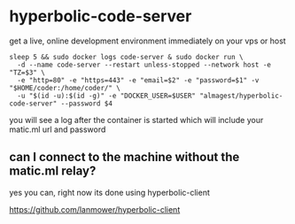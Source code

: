 # hyperbolic-code-server

get a live, online development environment immediately on your vps or host

```
sleep 5 && sudo docker logs code-server & sudo docker run \
  -d --name code-server --restart unless-stopped --network host -e "TZ=$3" \
  -e "http=80" -e "https=443" -e "email=$2" -e "password=$1" -v "$HOME/coder:/home/coder/" \
  -u "$(id -u):$(id -g)" -e "DOCKER_USER=$USER" "almagest/hyperbolic-code-server" --password $4
```

you will see a log after the container is started which will include your matic.ml url and password

## can I connect to the machine without the matic.ml relay?

yes you can, right now its done using hyperbolic-client

https://github.com/lanmower/hyperbolic-client
